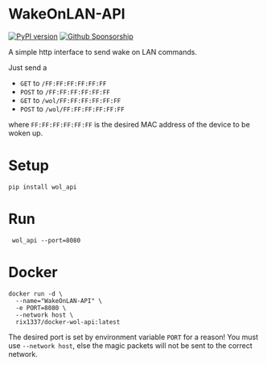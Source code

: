 #  WakeOnLAN-API

[![PyPI version](https://badge.fury.io/py/wol-api.svg)](https://badge.fury.io/py/wol-api)
[![Github Sponsorship](https://img.shields.io/badge/support-me-red.svg)](https://github.com/users/rix1337/sponsorship)

A simple http interface to send wake on LAN commands.

Just send a
- `GET` to `/FF:FF:FF:FF:FF:FF` 
- `POST` to `/FF:FF:FF:FF:FF:FF` 
- `GET` to `/wol/FF:FF:FF:FF:FF:FF` 
- `POST` to `/wol/FF:FF:FF:FF:FF:FF` 

where `FF:FF:FF:FF:FF:FF` is the desired MAC address of the device to be woken up.

# Setup

`pip install wol_api`

# Run

` wol_api --port=8080`

# Docker
```
docker run -d \
  --name="WakeOnLAN-API" \
  -e PORT=8080 \
  --network host \
  rix1337/docker-wol-api:latest
  ```

The desired port is set by environment variable `PORT` for a reason!
You must use `--network host`, else the magic packets will not be sent to the correct network.